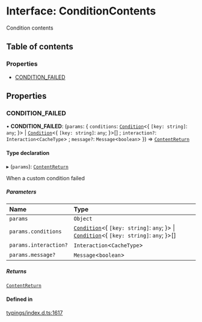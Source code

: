 # Interface: ConditionContents

Condition contents

## Table of contents

### Properties

- [CONDITION\_FAILED](../wiki/ConditionContents#condition_failed)

## Properties

### CONDITION\_FAILED

• **CONDITION\_FAILED**: (`params`: { `conditions`: [`Condition`](../wiki/Exports#condition)<{ `[key: string]`: `any`;  }\> \| [`Condition`](../wiki/Exports#condition)<{ `[key: string]`: `any`;  }\>[] ; `interaction?`: `Interaction`<`CacheType`\> ; `message?`: `Message`<`boolean`\>  }) => [`ContentReturn`](../wiki/Exports#contentreturn)

#### Type declaration

▸ (`params`): [`ContentReturn`](../wiki/Exports#contentreturn)

When a custom condition failed

##### Parameters

| Name | Type |
| :------ | :------ |
| `params` | `Object` |
| `params.conditions` | [`Condition`](../wiki/Exports#condition)<{ `[key: string]`: `any`;  }\> \| [`Condition`](../wiki/Exports#condition)<{ `[key: string]`: `any`;  }\>[] |
| `params.interaction?` | `Interaction`<`CacheType`\> |
| `params.message?` | `Message`<`boolean`\> |

##### Returns

[`ContentReturn`](../wiki/Exports#contentreturn)

#### Defined in

[typings/index.d.ts:1617](https://github.com/Natto-PKP/discord-sucrose/blob/9e8624c/typings/index.d.ts#L1617)
